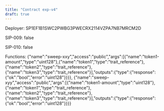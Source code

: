 ```yaml
---
title: "Contract exp-v4"
draft: true
---
```

Deployer: SP1EF1B1SWC2PWBG3PWECRX2114VZPA7NB7MRCM2D

SIP-009: false

SIP-010: false

Functions:
{"name":"sweep-xxy","access":"public","args":[{"name":"token1-amount","type":"uint128"},{"name":"token1","type":"trait_reference"},{"name":"token2","type":"trait_reference"},{"name":"token3","type":"trait_reference"}],"outputs":{"type":{"response":{"ok":"bool","error":"uint128"}}}}, {"name":"sweep-xyy","access":"public","args":[{"name":"token1-amount","type":"uint128"},{"name":"token1","type":"trait_reference"},{"name":"token2","type":"trait_reference"},{"name":"token3","type":"trait_reference"}],"outputs":{"type":{"response":{"ok":"bool","error":"uint128"}}}}
